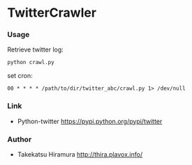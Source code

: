 TwitterCrawler
==============

### Usage

Retrieve twitter log:

```bash
python crawl.py
```

set cron:

```cron
00 * * * * /path/to/dir/twitter_abc/crawl.py 1> /dev/null
```

### Link
 + Python-twitter https://pypi.python.org/pypi/twitter

### Author
 + Takekatsu Hiramura http://thira.plavox.info/
